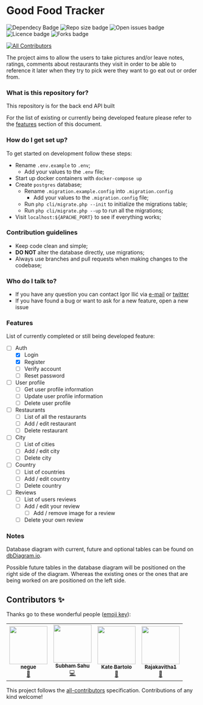 # Good Food Tracker #

![Dependecy Badge](https://img.shields.io/librariesio/github/gigili/good-food-tracker-api?style=for-the-badge)
![Repo size badge](https://img.shields.io/github/repo-size/gigili/good-food-tracker-api?style=for-the-badge)
![Open issues badge](https://img.shields.io/github/issues/gigili/good-food-tracker-api?style=for-the-badge)
![Licence badge](https://img.shields.io/github/license/gigili/good-food-tracker-api?style=for-the-badge)
![Forks badge](https://img.shields.io/github/forks/gigili/good-food-tracker-api?style=for-the-badge)
<!--![Stars badge](https://img.shields.io/github/stars/gigili/good-food-tracker-api?style=for-the-badge)-->
<!--![Top language badge](https://img.shields.io/github/languages/top/gigili/good-food-tracker-api?style=for-the-badge)-->
<!-- ALL-CONTRIBUTORS-BADGE:START - Do not remove or modify this section -->
[![All Contributors](https://img.shields.io/badge/all_contributors-4-orange.svg?style=flat-square)](#contributors-)
<!-- ALL-CONTRIBUTORS-BADGE:END -->

The project aims to allow the users to take pictures and/or leave notes, ratings, comments about restaurants they visit
in order to be able to reference it later when they try to pick were they want to go eat out or order from.

### What is this repository for? ###

This repository is for the back end API built

For the list of existing or currently being developed feature please refer to the [features](#features) section of this
document.

### How do I get set up? ###

To get started on development follow these steps:

* Rename `.env.example` to `.env`;
    * Add your values to the `.env` file;
* Start up docker containers with `docker-compose up`
* Create `postgres` database;
    * Rename `.migration.example.config` into `.migration.config`
        * Add your values to the `.migration.config` file;
    * Run `php cli/migrate.php --init` to initialize the migrations table;
    * Run `php cli/migrate.php --up` to run all the migrations;
* Visit `localhost:${APACHE_PORT}` to see if everything works;

### Contribution guidelines ###

* Keep code clean and simple;
* **DO NOT** alter the database directly, use migrations;
* Always use branches and pull requests when making changes to the codebase;

### Who do I talk to? ###

* If you have any question you can contact Igor Ilić via [e-mail](mailto:github@igorilic.net)
  or [twitter](https://twitter.com/Gac_BL)
* If you have found a bug or want to ask for a new feature, open a new issue

### Features ###

List of currently completed or still being developed feature:

* [ ] Auth
    * [x] Login
    * [x] Register
    * [ ] Verify account
    * [ ] Reset password
* [ ] User profile
    * [ ] Get user profile information
    * [ ] Update user profile information
    * [ ] Delete user profile
* [ ] Restaurants
    * [ ] List of all the restaurants
    * [ ] Add / edit restaurant
    * [ ] Delete restaurant
* [ ] City
    * [ ] List of cities
    * [ ] Add / edit city
    * [ ] Delete city
* [ ] Country
    * [ ] List of countries
    * [ ] Add / edit country
    * [ ] Delete country
* [ ] Reviews
    * [ ] List of users reviews
    * [ ] Add / edit your review
        * [ ] Add / remove image for a review
    * [ ] Delete your own review

### Notes ###

Database diagram with current, future and optional tables can be found
on [dbDiagram.io](https://dbdiagram.io/embed/5f58bd9e88d052352cb6870d).

Possible future tables in the database diagram will be positioned on the right side of the diagram. Whereas the existing
ones or the ones that are being worked on are positioned on the left side.

## Contributors ✨

Thanks go to these wonderful people ([emoji key](https://allcontributors.org/docs/en/emoji-key)):

<!-- ALL-CONTRIBUTORS-LIST:START - Do not remove or modify this section -->
<!-- prettier-ignore-start -->
<!-- markdownlint-disable -->
<table>
  <tr>
    <td align="center"><a href="http://negue.github.io"><img src="https://avatars3.githubusercontent.com/u/842273?v=4?s=100" width="100px;" alt=""/><br /><sub><b>negue</b></sub></a><br /><a href="#ideas-negue" title="Ideas, Planning, & Feedback">🤔</a></td>
    <td align="center"><a href="https://subhamsahu.me"><img src="https://avatars1.githubusercontent.com/u/43654114?v=4?s=100" width="100px;" alt=""/><br /><sub><b>Subham Sahu</b></sub></a><br /><a href="https://github.com/gigili/good-food-tracker-api/commits?author=subhamX" title="Code">💻</a></td>
    <td align="center"><a href="http://kabartolo.com"><img src="https://avatars3.githubusercontent.com/u/11848944?v=4?s=100" width="100px;" alt=""/><br /><sub><b>Kate Bartolo</b></sub></a><br /><a href="https://github.com/gigili/good-food-tracker-api/commits?author=kabartolo" title="Documentation">📖</a></td>
    <td align="center"><a href="http://rajie.space"><img src="https://avatars.githubusercontent.com/u/37059749?v=4?s=100" width="100px;" alt=""/><br /><sub><b>Rajakavitha1</b></sub></a><br /><a href="https://github.com/gigili/good-food-tracker-api/commits?author=Rajakavitha1" title="Documentation">📖</a></td>
  </tr>
</table>

<!-- markdownlint-restore -->
<!-- prettier-ignore-end -->

<!-- ALL-CONTRIBUTORS-LIST:END -->

This project follows the [all-contributors](https://github.com/all-contributors/all-contributors) specification.
Contributions of any kind welcome!
